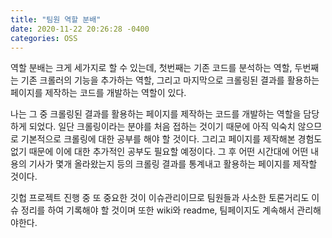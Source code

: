 ```yaml
---
title: "팀원 역할 분배"
date: 2020-11-22 20:26:28 -0400
categories: OSS
---
```

역할 분배는 크게 세가지로 할 수 있는데, 첫번째는 기존 코드를 분석하는 역할, 두번째는 기존 크롤러의 기능을 추가하는 역할, 그리고 마지막으로 크롤링된 결과를 활용하는 페이지를 제작하는 코드를 개발하는 역할이 있다. 

나는 그 중 크롤링된 결과를 활용하는 페이지를 제작하는 코드를 개발하는 역할을 담당하게 되었다. 일단 크롤링이라는 분야를 처음 접하는 것이기 때문에 아직 익숙치 않으므로 기본적으로 크롤링에 대한 공부를 해야 할 것이다. 그리고 페이지를 제작해본 경험도 없기 때문에 이에 대한 추가적인 공부도 필요할 예정이다. 그 후 어떤 시간대에 어떤 내용의 기사가 몇개 올라왔는지 등의 크롤링 결과를 통계내고 활용하는 페이지를 제작할 것이다. 

깃헙 프로젝트 진행 중 또 중요한 것이 이슈관리이므로 팀원들과 사소한 토론거리도 이슈 정리를 하여 기록해야 할 것이며 또한 wiki와 readme, 팀페이지도 계속해서 관리해야한다.
